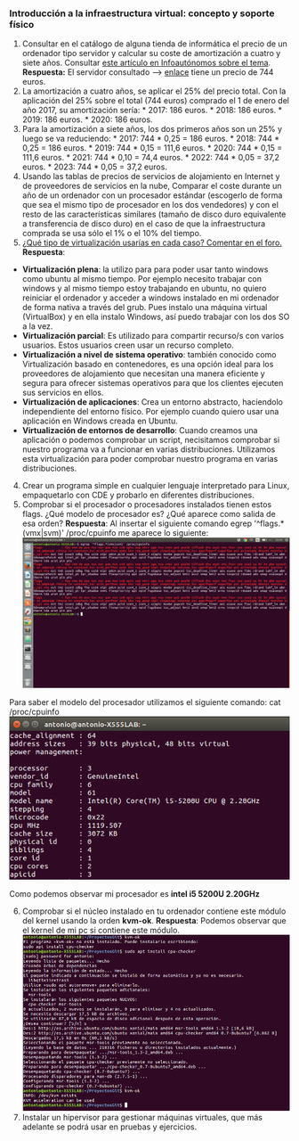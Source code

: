 
### Introducción a la infraestructura virtual: concepto y soporte físico ###

1. Consultar en el catálogo de alguna tienda de informática el precio de un ordenador tipo servidor y calcular su coste de amortización a cuatro y siete años. Consultar [este artículo en Infoautónomos sobre el tema](http://infoautonomos.eleconomista.es/consultas-a-la-comunidad/988/ ).
**Respuesta:** El servidor consultado --> [enlace](http://www.dynos.es/servidor-hp-proliant-ml30-gen9-e3-1220v5-3.0-ghz-4gb-ddr3-lff-1tb-dvd-rw-array-b140i--4514953942059__831067-425.html) tiene un precio de 744 euros.
  1. La amortización a cuatro años, se aplicar el 25% del precio total. Con la aplicación del 25% sobre el total (744 euros) comprado el 1 de enero del año 2017, su amortización sería:
    * 2017: 186 euros.
    * 2018: 186 euros.
    * 2019: 186 euros.
    * 2020: 186 euros.
  2. Para la amortización a siete años, los dos primeros años son un 25% y luego se va reduciendo:
    * 2017: 744 * 0,25 = 186 euros.
    * 2018: 744 * 0,25 = 186 euros.
    * 2019: 744 * 0,15 = 111,6 euros.
    * 2020: 744 * 0,15 = 111,6 euros.
    * 2021: 744 * 0,10 = 74,4 euros.
    * 2022: 744 * 0,05 = 37,2 euros.
    * 2023: 744 * 0,05 = 37,2 euros.
2. Usando las tablas de precios de servicios de alojamiento en Internet y de proveedores de servicios en la nube, Comparar el coste durante un año de un ordenador con un procesador estándar (escogerlo de forma que sea el mismo tipo de procesador en los dos vendedores) y con el resto de las características similares (tamaño de disco duro equivalente a transferencia de disco duro) en el caso de que la infraestructura comprada se usa sólo el 1% o el 10% del tiempo.
3. [¿Qué tipo de virtualización usarías en cada caso? Comentar en el foro.](https://github.com/JJ/IV16-17/issues/1 )
**Respuesta**:
  * **Virtualización plena**: la utilizo para para poder usar tanto windows como ubuntu al mismo tiempo. Por ejemplo necesito trabajar con windows y al mismo tiempo estoy trabajando en ubuntu, no quiero reiniciar el ordenador y acceder a windows instalado en mi ordenador de forma nativa a través del grub. Pues instalo una máquina virtual (VirtualBox) y en ella instalo Windows, así puedo trabajar con los dos SO a la vez.
  * **Virtualización parcial**: Es utilizado para compartir recurso/s con varios usuarios. Estos usuarios creen usar un recurso completo.
  * **Virtualización a nivel de sistema operativo**: también conocido como Virtualización basado en contenedores, es una opción ideal para los proveedores de alojamiento que necesitan una manera eficiente y segura para ofrecer sistemas operativos para que los clientes ejecuten sus servicios en ellos.
  * **Virtualización de aplicaciones**: Crea un entorno abstracto, haciendolo independiente del entorno físico. Por ejemplo cuando quiero usar una aplicación en Windows creada en Ubuntu.
  * **Virtualización de entornos de desarrollo**: Cuando creamos una aplicación o podemos comprobar un script, necisitamos comprobar si nuestro programa va a funcionar en varias distribuciones. Utilizamos esta virtualización para poder comprobar nuestro programa en varias distribuciones.
4. Crear un programa simple en cualquier lenguaje interpretado para Linux, empaquetarlo con CDE y probarlo en diferentes distribuciones.
5. Comprobar si el procesador o procesadores instalados tienen estos flags. ¿Qué modelo de procesador es? ¿Qué aparece como salida de esa orden?
**Respuesta**: Al insertar el siguiente comando
    egrep '^flags.*(vmx|svm)' /proc/cpuinfo
me aparece lo siguiente:
![](capturas/proc.png)

Para saber el modelo del procesador utilizamos el siguiente comando:
    cat /proc/cpuinfo
![](capturas/cpu.png)

Como podemos observar mi procesador es **intel i5 5200U 2.20GHz**

6. Comprobar si el núcleo instalado en tu ordenador contiene este módulo del kernel usando la orden **kvm-ok**.
**Respuesta**: Podemos observar que el kernel de mi pc si contiene este módulo.
![](/capturas/kvm.png)
7. Instalar un hipervisor para gestionar máquinas virtuales, que más adelante se podrá usar en pruebas y ejercicios.
